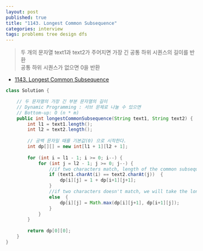 ```yaml
---
layout: post
published: true
title: "1143. Longest Common Subsequence"
categories: interview
tags: problems tree design dfs
---
```


> 두 개의 문자열 text1과 text2가 주어지면 가장 긴 공통 하위 시퀀스의 길이를 반환   
> 공통 하위 시퀀스가 ​​없으면 0을 반환

- [1143. Longest Common Subsequence](https://leetcode.com/problems/longest-common-subsequence/)

```java
class Solution {

    // 두 문자열의 가장 긴 부분 문자열의 길이
    // Dynamic Programming : 서브 문제로 나눌 수 있으면 
    // Bottom-up: O (n * m)
    public int longestCommonSubsequence(String text1, String text2) {
        int l1 = text1.length();
        int l2 = text2.length();
        
        // 공백 문자일 때를 기본값(0) 으로 시작한다.
        int dp[][] = new int[l1 + 1][l2 + 1];
		
        for (int i = l1 - 1; i >= 0; i--) {
            for (int j = l2 - 1; j >= 0; j--) {
                //if two characters match, length of the common subsequence would be 1 plus the length of the common subsequence till the 0 indexes
                if (text1.charAt(i) == text2.charAt(j))  {
                    dp[i][j] = 1 + dp[i+1][j+1];
                } 
                //if two characters doesn't match, we will take the longer by either skipping i or j indexes
                else  { 
                    dp[i][j] = Math.max(dp[i][j+1], dp[i+1][j]);
                }
            }
        }
        
        return dp[0][0];
    }
}
```
